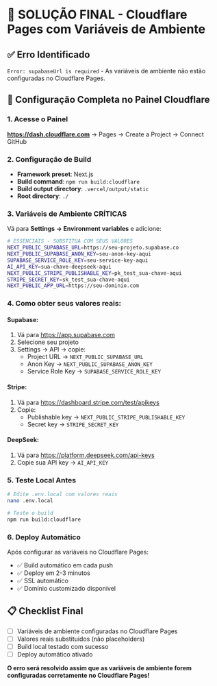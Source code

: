 # 🎯 SOLUÇÃO FINAL - Cloudflare Pages com Variáveis de Ambiente

## ✅ Erro Identificado
`Error: supabaseUrl is required` - As variáveis de ambiente não estão configuradas no Cloudflare Pages.

## 🚀 Configuração Completa no Painel Cloudflare

### 1. Acesse o Painel
**https://dash.cloudflare.com** → Pages → Create a Project → Connect GitHub

### 2. Configuração de Build
- **Framework preset**: Next.js
- **Build command**: `npm run build:cloudflare`
- **Build output directory**: `.vercel/output/static`
- **Root directory**: `./`

### 3. Variáveis de Ambiente CRÍTICAS
Vá para **Settings → Environment variables** e adicione:

```bash
# ESSENCIAIS - SUBSTITUA COM SEUS VALORES
NEXT_PUBLIC_SUPABASE_URL=https://seu-projeto.supabase.co
NEXT_PUBLIC_SUPABASE_ANON_KEY=seu-anon-key-aqui
SUPABASE_SERVICE_ROLE_KEY=seu-service-key-aqui
AI_API_KEY=sua-chave-deepseek-aqui
NEXT_PUBLIC_STRIPE_PUBLISHABLE_KEY=pk_test_sua-chave-aqui
STRIPE_SECRET_KEY=sk_test_sua-chave-aqui
NEXT_PUBLIC_APP_URL=https://seu-dominio.com
```

### 4. Como obter seus valores reais:

#### **Supabase:**
1. Vá para https://app.supabase.com
2. Selecione seu projeto
3. Settings → API → copie:
   - Project URL → `NEXT_PUBLIC_SUPABASE_URL`
   - Anon Key → `NEXT_PUBLIC_SUPABASE_ANON_KEY`
   - Service Role Key → `SUPABASE_SERVICE_ROLE_KEY`

#### **Stripe:**
1. Vá para https://dashboard.stripe.com/test/apikeys
2. Copie:
   - Publishable key → `NEXT_PUBLIC_STRIPE_PUBLISHABLE_KEY`
   - Secret key → `STRIPE_SECRET_KEY`

#### **DeepSeek:**
1. Vá para https://platform.deepseek.com/api-keys
2. Copie sua API key → `AI_API_KEY`

### 5. Teste Local Antes
```bash
# Edite .env.local com valores reais
nano .env.local

# Teste o build
npm run build:cloudflare
```

### 6. Deploy Automático
Após configurar as variáveis no Cloudflare Pages:
- ✅ Build automático em cada push
- ✅ Deploy em 2-3 minutos
- ✅ SSL automático
- ✅ Domínio customizado disponível

## 📋 Checklist Final
- [ ] Variáveis de ambiente configuradas no Cloudflare Pages
- [ ] Valores reais substituídos (não placeholders)
- [ ] Build local testado com sucesso
- [ ] Deploy automático ativado

**O erro será resolvido assim que as variáveis de ambiente forem configuradas corretamente no Cloudflare Pages!**
